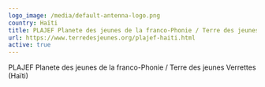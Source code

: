 ```yaml
---
logo_image: /media/default-antenna-logo.png
country: Haïti
title: PLAJEF Planete des jeunes de la franco-Phonie / Terre des jeunes Verrettes (Haïti)
url: https://www.terredesjeunes.org/plajef-haiti.html
active: true
---
```

PLAJEF Planete des jeunes de la franco-Phonie / Terre des jeunes Verrettes (Haïti)